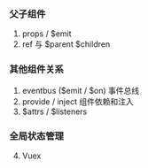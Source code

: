 ### 父子组件
1. props / $emit
2. ref 与 $parent $children

### 其他组件关系
1. eventbus ($emit / $on) 事件总线
2. provide / inject 组件依赖和注入
3. $attrs / $listeners

### 全局状态管理
4. Vuex